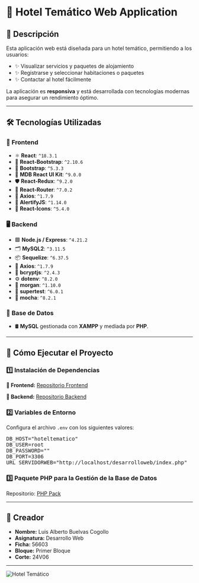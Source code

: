<h1>🌟 <strong>Hotel Temático Web Application</strong></h1>

<h2>🏨 <strong>Descripción</strong></h2>
<p>
  Esta aplicación web está diseñada para un hotel temático, permitiendo a los usuarios:  
</p>
<ul>
  <li>✨ Visualizar servicios y paquetes de alojamiento</li>
  <li>✨ Registrarse y seleccionar habitaciones o paquetes</li>
  <li>✨ Contactar al hotel fácilmente</li>
</ul>
<p>
  La aplicación es <strong>responsiva</strong> y está desarrollada con tecnologías modernas para asegurar un rendimiento óptimo.
</p>

<hr />

<h2>🛠️ <strong>Tecnologías Utilizadas</strong></h2>

<h3>🎨 <strong>Frontend</strong></h3>
<ul>
  <li>⚛️ <strong>React</strong>: <code>^18.3.1</code></li>
  <li>💅 <strong>React-Bootstrap</strong>: <code>^2.10.6</code></li>
  <li>🎨 <strong>Bootstrap</strong>: <code>^5.3.3</code></li>
  <li>🌟 <strong>MDB React UI Kit</strong>: <code>^9.0.0</code></li>
  <li>🛡️ <strong>React-Redux</strong>: <code>^9.2.0</code></li>
  <li>🚦 <strong>React-Router</strong>: <code>^7.0.2</code></li>
  <li>🔗 <strong>Axios</strong>: <code>^1.7.9</code></li>
  <li>🔔 <strong>AlertifyJS</strong>: <code>^1.14.0</code></li>
  <li>🎵 <strong>React-Icons</strong>: <code>^5.4.0</code></li>
</ul>

<h3>🖥️ <strong>Backend</strong></h3>
<ul>
  <li>🟩 <strong>Node.js / Express</strong>: <code>^4.21.2</code></li>
  <li>🗂️ <strong>MySQL2</strong>: <code>^3.11.5</code></li>
  <li>📦 <strong>Sequelize</strong>: <code>^6.37.5</code></li>
  <li>🔗 <strong>Axios</strong>: <code>^1.7.9</code></li>
  <li>🔑 <strong>bcryptjs</strong>: <code>^2.4.3</code></li>
  <li>⚙️ <strong>dotenv</strong>: <code>^8.2.0</code></li>
  <li>📜 <strong>morgan</strong>: <code>^1.10.0</code></li>
  <li>🧪 <strong>supertest</strong>: <code>^6.0.1</code></li>
  <li>🧩 <strong>mocha</strong>: <code>^8.2.1</code></li>
</ul>

<h3>💾 <strong>Base de Datos</strong></h3>
<ul>
  <li>🛢️ <strong>MySQL</strong> gestionada con <strong>XAMPP</strong> y mediada por <strong>PHP</strong>.</li>
</ul>

<hr />

<h2>🚀 <strong>Cómo Ejecutar el Proyecto</strong></h2>

<h3>1️⃣ <strong>Instalación de Dependencias</strong></h3>
<p>
  <strong>📂 Frontend:</strong> 
  <a href="https://github.com/CunGemcrak/desaerrolloweb1.git" target="_blank">Repositorio Frontend</a>
</p>
<p>
  <strong>📂 Backend:</strong> 
  <a href="https://github.com/CunGemcrak/serverdesarrolloweb1.git" target="_blank">Repositorio Backend</a>
</p>

<h3>2️⃣ <strong>Variables de Entorno</strong></h3>
<p>Configura el archivo <code>.env</code> con los siguientes valores:</p>
<pre>
DB_HOST="hoteltematico"
DB_USER=root
DB_PASSWORD=""
DB_PORT=3306
URL_SERVIDORWEB="http://localhost/desarrolloweb/index.php"
</pre>

<h3>3️⃣ <strong>Paquete PHP para la Gestión de la Base de Datos</strong></h3>
<p>
  Repositorio: 
  <a href="https://github.com/CunGemcrak/phppackdesarrolloweb.git" target="_blank">PHP Pack</a>
</p>

<hr />

<h2>👤 <strong>Creador</strong></h2>
<ul>
  <li><strong>Nombre:</strong> Luis Alberto Buelvas Cogollo</li>
  <li><strong>Asignatura:</strong> Desarrollo Web</li>
  <li><strong>Ficha:</strong> 56603</li>
  <li><strong>Bloque:</strong> Primer Bloque</li>
  <li><strong>Corte:</strong> 24V06</li>
</ul>

<hr />

<img src="https://res.cloudinary.com/dss2hdisa/image/upload/hero-m-l_helypc.png" alt="Hotel Temático" style="max-width: 100%; height: auto;">